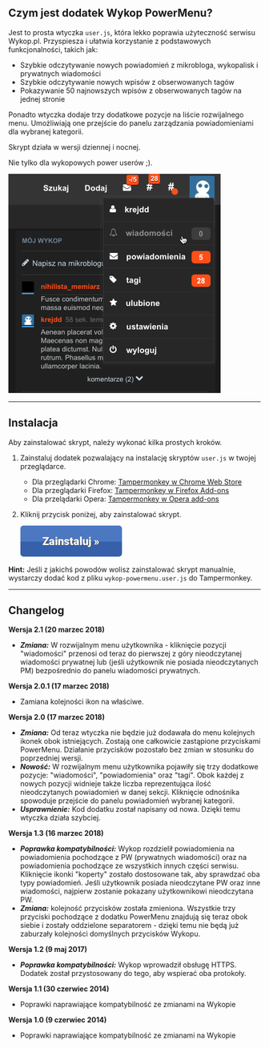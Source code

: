 ## Czym jest dodatek Wykop PowerMenu?

Jest to prosta wtyczka `user.js`, która lekko poprawia użyteczność serwisu Wykop.pl. Przyspiesza i ułatwia korzystanie z podstawowych funkcjonalności, takich jak:
- Szybkie odczytywanie nowych powiadomień z mikrobloga, wykopalisk i prywatnych wiadomości
- Szybkie odczytywanie nowych wpisów z obserwowanych tagów
- Pokazywanie 50 najnowszych wpisów z obserwowanych tagów na jednej stronie

Ponadto wtyczka dodaje trzy dodatkowe pozycje na liście rozwijalnego menu. Umożliwiają one przejście do panelu zarządzania powiadomieniami dla wybranej kategorii.

Skrypt działa w wersji dziennej i nocnej.

Nie tylko dla wykopowych power userów ;).

![Prezentacja wtyczki](https://raw.githubusercontent.com/krejdster/wykop-powermenu/master/docs/wykop-powermenu.png)

---

## Instalacja

Aby zainstalować skrypt, należy wykonać kilka prostych kroków.

1. Zainstaluj dodatek pozwalający na instalację skryptów `user.js` w twojej przeglądarce.
	* Dla przeglądarki Chrome: [Tampermonkey w Chrome Web Store](https://chrome.google.com/webstore/detail/tampermonkey/dhdgffkkebhmkfjojejmpbldmpobfkfo)
	* Dla przeglądarki Firefox: [Tampermonkey w Firefox Add-ons](https://addons.mozilla.org/pl/firefox/addon/tampermonkey/)
	* Dla przelądarki Opera: [Tampermonkey w Opera add-ons](https://addons.opera.com/pl/extensions/details/tampermonkey-beta/)

2. Kliknij przycisk poniżej, aby zainstalować skrypt.

   [![Instaluj](https://raw.githubusercontent.com/krejdster/wykop-powermenu/master/docs/button-install.png)](https://raw.githubusercontent.com/krejdster/wykop-powermenu/master/wykop-powermenu.user.js)

**Hint:** Jeśli z jakichś powodów wolisz zainstalować skrypt manualnie, wystarczy dodać kod z pliku `wykop-powermenu.user.js` do Tampermonkey.

---

## Changelog


**Wersja 2.1 (20 marzec 2018)**

- ___Zmiana:___ W rozwijalnym menu użytkownika - kliknięcie pozycji "wiadomości" przenosi od teraz do pierwszej z góry nieodczytanej wiadomości prywatnej lub (jeśli użytkownik nie posiada nieodczytanych PM) bezpośrednio do panelu wiadomości prywatnych.


**Wersja 2.0.1 (17 marzec 2018)**

- Zamiana kolejności ikon na właściwe.


**Wersja 2.0 (17 marzec 2018)**

- ___Zmiana:___ Od teraz wtyczka nie będzie już dodawała do menu kolejnych ikonek obok istniejących. Zostają one całkowicie zastąpione przyciskami PowerMenu. Działanie przycisków pozostało bez zmian w stosunku do poprzedniej wersji.
- ___Nowość:___ W rozwijalnym menu użytkownika pojawiły się trzy dodatkowe pozycje: "wiadomości", "powiadomienia" oraz "tagi". Obok każdej z nowych pozycji widnieje także liczba reprezentująca ilość nieodczytanych powiadomień w danej sekcji. Kliknięcie odnośnika spowoduje przejście do panelu powiadomień wybranej kategorii.
- ___Usprawnienie:___ Kod dodatku został napisany od nowa. Dzięki temu wtyczka działa szybciej.


**Wersja 1.3 (16 marzec 2018)**

- ___Poprawka kompatybilności:___ Wykop rozdzielił powiadomienia na powiadomienia pochodzące z PW (prywatnych wiadomości) oraz na powiadomienia pochodzące ze wszystkich innych części serwisu. Kliknięcie ikonki "koperty" zostało dostosowane tak, aby sprawdzać oba typy powiadomień. Jeśli użytkownik posiada nieodczytane PW oraz inne wiadomości, najpierw zostanie pokazany użytkownikowi nieodczytana PW.
- ___Zmiana:___ kolejność przycisków została zmieniona. Wszystkie trzy przyciski pochodzące z dodatku PowerMenu znajdują się teraz obok siebie i zostały oddzielone separatorem - dzięki temu nie będą już zaburzały kolejności domyślnych przycisków Wykopu.


**Wersja 1.2 (9 maj 2017)**

- ___Poprawka kompatybilności:___ Wykop wprowadził obsługę HTTPS. Dodatek został przystosowany do tego, aby wspierać oba protokoły.


**Wersja 1.1 (30 czerwiec 2014)**

- Poprawki naprawiające kompatybilność ze zmianami na Wykopie


**Wersja 1.0 (9 czerwiec 2014)**

- Poprawki naprawiające kompatybilność ze zmianami na Wykopie
